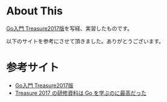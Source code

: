 # About This

[Go入門 Treasure2017版](https://go-talks.appspot.com/github.com/voyagegroup/talks/2017/treasure-go/intro.slide#1)を写経、実習したものです。

以下のサイトを参考にさせて頂きました。ありがとうございます。

# 参考サイト

* [Go入門 Treasure2017版](https://go-talks.appspot.com/github.com/voyagegroup/talks/2017/treasure-go/intro.slide#1)
* [Treasure 2017 の研修資料は Go を学ぶのに最高だった](http://kakakakakku.hatenablog.com/entry/2017/10/16/081755)